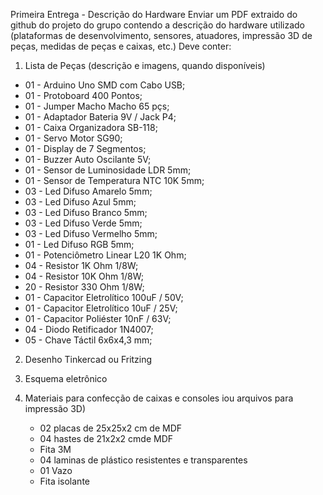 Primeira Entrega - Descrição do Hardware
Enviar um PDF extraido do github do projeto do grupo contendo a descrição do hardware utilizado (plataformas de desenvolvimento, sensores, atuadores, impressão 3D de peças, medidas de peças e caixas, etc.)
Deve conter:
1)	Lista de Peças (descrição e imagens, quando disponíveis)
- 01 - Arduino Uno SMD com Cabo USB;
- 01 - Protoboard 400 Pontos;
- 01 - Jumper Macho Macho 65 pçs;
- 01 - Adaptador Bateria 9V / Jack P4;
- 01 - Caixa Organizadora SB-118;
- 01 - Servo Motor SG90;
- 01 - Display de 7 Segmentos;
- 01 - Buzzer Auto Oscilante 5V;
- 01 - Sensor de Luminosidade LDR 5mm;
- 01 - Sensor de Temperatura NTC 10K 5mm;
- 03 - Led Difuso Amarelo 5mm;
- 03 - Led Difuso Azul 5mm;
- 03 - Led Difuso Branco 5mm;
- 03 - Led Difuso Verde 5mm;
- 03 - Led Difuso Vermelho 5mm;
- 01 - Led Difuso RGB 5mm;
- 01 - Potenciômetro Linear L20 1K Ohm;
- 04 - Resistor 1K Ohm 1/8W;
- 04 - Resistor 10K Ohm 1/8W;
- 20 - Resistor 330 Ohm 1/8W;
- 01 - Capacitor Eletrolítico 100uF / 50V;
- 01 - Capacitor Eletrolítico 10uF / 25V;
- 01 - Capacitor Poliéster 10nF / 63V;
- 04 - Diodo Retificador 1N4007;
- 05 - Chave Táctil 6x6x4,3 mm;

2)	Desenho Tinkercad ou Fritzing

3)	Esquema eletrônico

4) Materiais para confecção de caixas e consoles iou arquivos para impressão 3D)
	- 02 placas de 25x25x2 cm de MDF
	- 04 hastes de 21x2x2 cmde MDF
	- Fita 3M
	- 04 laminas de plástico resistentes e transparentes
	- 01 Vazo
	- Fita isolante
